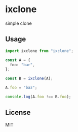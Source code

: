 # ixclone

simple clone

## Usage

```ts
import ixclone from "ixclone";

const A = {
  foo: "bar",
};

const B = ixclone(A);

A.foo = "baz";

console.log(A.foo !== B.foo);
```

## License

MIT
